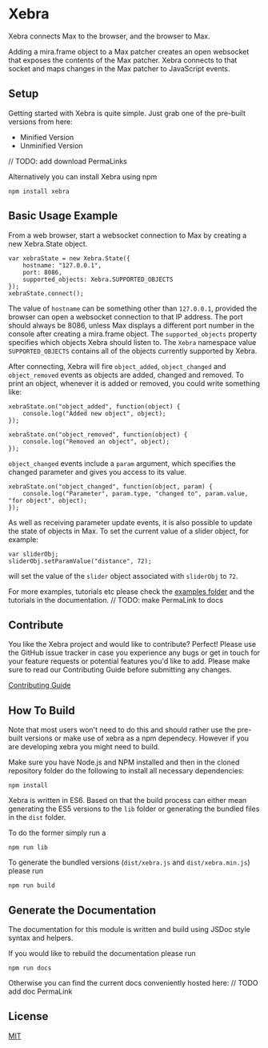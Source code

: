 Xebra
=============

Xebra connects Max to the browser, and the browser to Max.

Adding a mira.frame object to a Max patcher creates an open websocket that exposes the contents of the Max patcher. Xebra connects to that socket and maps changes in the Max patcher to JavaScript events.

## Setup

Getting started with Xebra is quite simple. Just grab one of the pre-built versions from here:

* Minified Version
* Unminified Version

// TODO: add download PermaLinks

Alternatively you can install Xebra using npm

	npm install xebra

## Basic Usage Example

From a web browser, start a websocket connection to Max by creating a new Xebra.State object.

```
var xebraState = new Xebra.State({
	hostname: "127.0.0.1",
	port: 8086,
	supported_objects: Xebra.SUPPORTED_OBJECTS
});
xebraState.connect();
```

The value of `hostname` can be something other than `127.0.0.1`, provided the browser can open a websocket connection to that IP address. The port should always be 8086, unless Max displays a different port number in the console after creating a mira.frame object. The `supported_objects` property specifies which objects Xebra should listen to. The `Xebra` namespace value `SUPPORTED_OBJECTS` contains all of the objects currently supported by Xebra.

After connecting, Xebra will fire `object_added`, `object_changed` and `object_removed` events as objects are added, changed and removed. To print an object, whenever it is added or removed, you could write something like:

```
xebraState.on("object_added", function(object) {
	console.log("Added new object", object);
});

xebraState.on("object_removed", function(object) {
	console.log("Removed an object", object);
});
```

`object_changed` events include a `param` argument, which specifies the changed parameter and gives you access to its value.

```
xebraState.on("object_changed", function(object, param) {
	console.log("Parameter", param.type, "changed to", param.value, "for object", object);
});
```

As well as receiving parameter update events, it is also possible to update the state of objects in Max. To set the current value of a slider object, for example:

```
var sliderObj;
sliderObj.setParamValue("distance", 72);
```
will set the value of the `slider` object associated with `sliderObj` to `72`.

For more examples, tutorials etc please check the [examples folder](examples/README.md) and the tutorials in the documentation.
// TODO: make PermaLink to docs

## Contribute

You like the Xebra project and would like to contribute? Perfect! Please use the GitHub issue tracker in case you experience any bugs or get in touch for your feature requests or potential features you'd like to add. Please make sure to read our Contributing Guide before submitting any changes.

[Contributing Guide](CONTRIBUTING.md)

## How To Build

Note that most users won't need to do this and should rather use the pre-built versions or make use of xebra as a npm dependecy. However if you are developing xebra you might need to build.

Make sure you have Node.js and NPM installed and then in the cloned repository folder do the following to install all necessary dependencies:

	npm install


Xebra is written in ES6. Based on that the build process can either mean generating the ES5 versions to the `lib` folder or generating the bundled files in the `dist` folder.

To do the former simply run a

	npm run lib

To generate the bundled versions (`dist/xebra.js` and `dist/xebra.min.js`) please run

	npm run build

## Generate the Documentation

The documentation for this module is written and build using JSDoc style syntax and helpers.

If you would like to rebuild the documentation please run

	npm run docs

Otherwise you can find the current docs conveniently hosted here:
// TODO add doc PermaLink

## License

[MIT](LICENSE)
